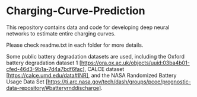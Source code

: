 # Charging-Curve-Prediction
This repository contains data and code for developing deep neural networks to estimate entire charging curves. 

Please check readme.txt in each folder for more details.

Some public battery degradation datasets are used, including the Oxford battery degradation dataset 1 [https://ora.ox.ac.uk/objects/uuid:03ba4b01-cfed-46d3-9b1a-7d4a7bdf6fac], CALCE dataset [https://calce.umd.edu/data#INR], and the NASA Randomized Battery Usage Data Set [https://ti.arc.nasa.gov/tech/dash/groups/pcoe/prognostic-data-repository/#batteryrnddischarge].
